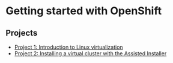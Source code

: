 # Getting started with OpenShift

## Projects

- [Project 1: Introduction to Linux virtualization](project1/README.md)
- [Project 2: Installing a virtual cluster with the Assisted
  Installer](project2/README.md)
